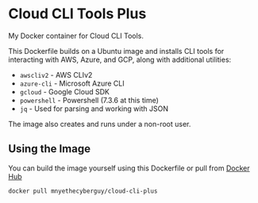 # Cloud CLI Tools Plus

My Docker container for Cloud CLI Tools.

This Dockerfile builds on a Ubuntu image and installs CLI tools for interacting with AWS, Azure, and GCP, along with additional utilities:

- `awscliv2` - AWS CLIv2
- `azure-cli` - Microsoft Azure CLI
- `gcloud` - Google Cloud SDK
- `powershell` - Powershell (7.3.6 at this time)
- `jq` - Used for parsing and working with JSON

The image also creates and runs under a non-root user.

## Using the Image

You can build the image yourself using this Dockerfile or pull from [Docker Hub](https://hub.docker.com/r/mnyethecyberguy/cloud-cli-plus)

```
docker pull mnyethecyberguy/cloud-cli-plus
```